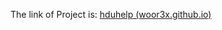 The link of Project is: [hduhelp (woor3x.github.io)](https://woor3x.github.io/hduhelp_task.github.io)

